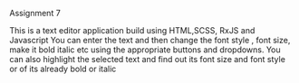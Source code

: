 Assignment 7

This is a text editor application build using HTML,SCSS, RxJS and Javascript
You can enter the text and then change the font style , font size, make it bold italic etc
using the appropriate buttons and dropdowns.
You can also highlight the selected text and find out its font size and font style or of its already bold or italic